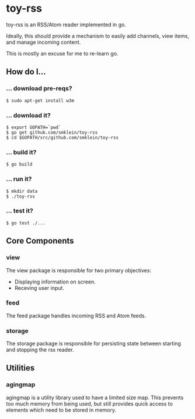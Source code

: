 # toy-rss

toy-rss is an RSS/Atom reader implemented in go.

Ideally, this should provide a mechanism to easily add channels,
view items, and manage incoming content.

This is mostly an excuse for me to re-learn go.

## How do I...

### ... download pre-reqs?

```
$ sudo apt-get install w3m
```

### ... download it?

```
$ export GOPATH=`pwd`
$ go get github.com/smklein/toy-rss
$ cd $GOPATH/src/github.com/smklein/toy-rss
```

### ... build it?

```
$ go build
```

### ... run it?

```
$ mkdir data
$ ./toy-rss
```

### ... test it?

```
$ go test ./...
```

## Core Components

### view

The view package is responsible for two primary objectives:
  - Displaying information on screen.
  - Receving user input.

### feed

The feed package handles incoming RSS and Atom feeds.

### storage

The storage package is responsible for persisting state between starting and
stopping the rss reader.

## Utilities

### agingmap

agingmap is a utility library used to have a limited size map. This prevents
too much memory from being used, but still provides quick access to elements
which need to be stored in memory.

